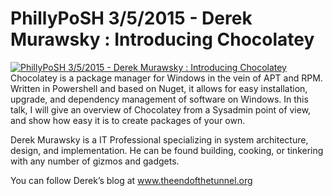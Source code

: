 ﻿# PhillyPoSH 3/5/2015 - Derek Murawsky : Introducing Chocolatey

[![PhillyPoSH 3/5/2015 - Derek Murawsky : Introducing Chocolatey](https://i1.ytimg.com/vi/LqyHyoa_F1c/hqdefault.jpg "PhillyPoSH 3/5/2015 - Derek Murawsky : Introducing Chocolatey")](https://www.youtube.com/watch?v=LqyHyoa_F1c)
Chocolatey is a package manager for Windows in the vein of APT and RPM. Written in Powershell and based on Nuget, it allows for easy installation, upgrade, and dependency management of software on Windows. In this talk, I will give an overview of Chocolatey from a Sysadmin point of view, and show how easy it is to create packages of your own.

Derek Murawsky is a IT Professional specializing in system architecture, design, and implementation. He can be found building, cooking, or tinkering with any number of gizmos and gadgets.

You can follow Derek’s blog at www.theendofthetunnel.org


